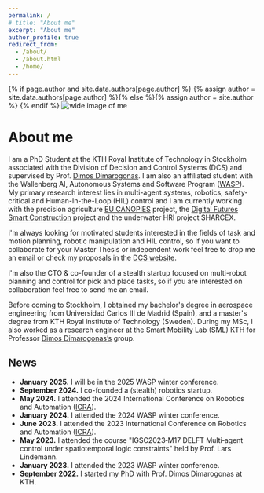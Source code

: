 ```yaml
---
permalink: /
# title: "About me"
excerpt: "About me"
author_profile: true
redirect_from: 
  - /about/
  - /about.html
  - /home/
---
```

{% if page.author and site.data.authors[page.author] %}
  {% assign author = site.data.authors[page.author] %}{% else %}{% assign author = site.author %}
{% endif %}
![wide image of me](images/collage.jpg)

# About me

I am a PhD Student at the KTH Royal Institute of Technology in Stockholm associated with the Division of Decision and Control Systems (DCS) and supervised by Prof. [Dimos Dimarogonas](https://people.kth.se/~dimos/). I am also an affiliated student with the Wallenberg AI, Autonomous Systems and Software Program ([WASP](https://wasp-sweden.org/)). My primary research interest lies in multi-agent systems, robotics, safety-critical and Human-In-the-Loop (HIL) control and I am currently working with the precision agriculture [EU CANOPIES](https://canopies.inf.uniroma3.it/) project, the [Digital Futures Smart Construction](https://www.digitalfutures.kth.se/research/industrial-innovation-projects/towards-safe-smart-construction-algorithms-digital-twins-and-infrastructures/) project and the underwater HRI project SHARCEX.

I'm always looking for motivated students interested in the fields of task and motion planning, robotic manipulation and HIL control, so if you want to collaborate for your Master Thesis or independent work feel free to drop me an email or check my proposals in the [DCS website](https://www.kth.se/social/group/dsc-msc-thesis-propo/page/available-msc-project-proposals-at-dcs/).

I'm also the CTO & co-founder of a stealth startup focused on multi-robot planning and control for pick and place tasks, so if you are interested on collaboration feel free to send me an email.
<!-- {: .text-justify} -->

Before coming to Stockholm, I obtained my bachelor's degree in aerospace engineering from Universidad Carlos III de Madrid (Spain), and a master's degree from KTH Royal institute of Technology (Sweden). During my MSc, I also worked as a research engineer at the Smart Mobility Lab (SML) KTH for Professor [Dimos Dimarogonas’s](https://people.kth.se/~dimos/) group.
<!-- {: .text-justify} -->

## News

- **January 2025.** I will be in the 2025 WASP winter conference.
- **September 2024.** I co-founded a (stealth) robotics startup.
- **May 2024.** I attended the 2024 International Conference on Robotics and Automation ([ICRA](https://2024.ieee-icra.org/)).
- **January 2024.** I attended the 2024 WASP winter conference.
- **June 2023.** I attended the 2023 International Conference on Robotics and Automation ([ICRA](https://www.icra2023.org/)).
- **May 2023.** I attended the course "IGSC2023‐M17 DELFT Multi‐agent control under spatiotemporal logic constraints" held by Prof. Lars Lindemann.
- **January 2023.** I attended the 2023 WASP winter conference.
- **September 2022.** I started my PhD with Prof. Dimos Dimarogonas at KTH.
